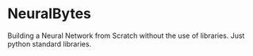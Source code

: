 # NeuralBytes
Building a Neural Network from Scratch without the use of libraries. Just python standard libraries.
